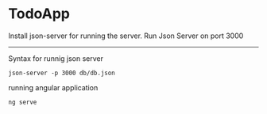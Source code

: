 # TodoApp

Install json-server for running the server. Run Json Server on port 3000

---

Syntax for runnig json server

`json-server -p 3000 db/db.json`

running angular application

`ng serve`
